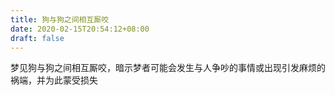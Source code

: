 ```yaml
---
title: 狗与狗之间相互厮咬
date: 2020-02-15T20:54:12+08:00
draft: false
---
```


梦见狗与狗之间相互厮咬，暗示梦者可能会发生与人争吵的事情或出现引发麻烦的祸端，并为此蒙受损失
